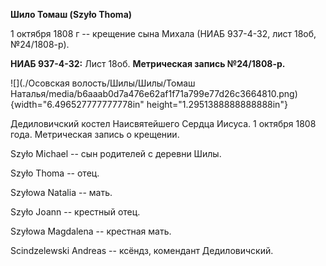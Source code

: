 **Шило Томаш (Szyło Thoma)**

1 октября 1808 г -- крещение сына Михала (НИАБ 937-4-32, лист 18об,
№24/1808-р).

**НИАБ 937-4-32:** Лист 18об. **Метрическая запись №24/1808-р.**

![](./Осовская волость/Шилы/Шилы/Томаш Наталья/media/b6aaab0d7a476e62af1f71a799e77d26c3664810.png){width="6.496527777777778in"
height="1.2951388888888888in"}

Дедиловичский костел Наисвятейшего Сердца Иисуса. 1 октября 1808 года.
Метрическая запись о крещении.

Szyło Michael -- сын родителей с деревни Шилы.

Szyło Thoma -- отец.

Szyłowa Natalia -- мать.

Szyło Joann -- крестный отец.

Szyłowa Magdalena -- крестная мать.

Scindzelewski Andreas -- ксёндз, комендант Дедиловичский.

